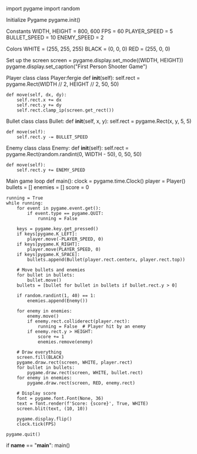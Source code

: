 import pygame
import random

Initialize Pygame
pygame.init()

Constants
WIDTH, HEIGHT = 800, 600
FPS = 60
PLAYER_SPEED = 5
BULLET_SPEED = 10
ENEMY_SPEED = 2

Colors
WHITE = (255, 255, 255)
BLACK = (0, 0, 0)
RED = (255, 0, 0)

Set up the screen
screen = pygame.display.set_mode((WIDTH, HEIGHT))
pygame.display.set_caption("First Person Shooter Game")

Player class
class Player:fergie
    def __init__(self):
        self.rect = pygame.Rect(WIDTH // 2, HEIGHT // 2, 50, 50)

    def move(self, dx, dy):
        self.rect.x += dx
        self.rect.y += dy
        self.rect.clamp_ip(screen.get_rect())

Bullet class
class Bullet:
    def __init__(self, x, y):
        self.rect = pygame.Rect(x, y, 5, 5)

    def move(self):
        self.rect.y -= BULLET_SPEED

Enemy class
class Enemy:
    def __init__(self):
        self.rect = pygame.Rect(random.randint(0, WIDTH - 50), 0, 50, 50)

    def move(self):
        self.rect.y += ENEMY_SPEED

Main game loop
def main():
    clock = pygame.time.Clock()
    player = Player()
    bullets = []
    enemies = []
    score = 0

    running = True
    while running:
        for event in pygame.event.get():
            if event.type == pygame.QUIT:
                running = False

        keys = pygame.key.get_pressed()
        if keys[pygame.K_LEFT]:
            player.move(-PLAYER_SPEED, 0)
        if keys[pygame.K_RIGHT]:
            player.move(PLAYER_SPEED, 0)
        if keys[pygame.K_SPACE]:
            bullets.append(Bullet(player.rect.centerx, player.rect.top))

        # Move bullets and enemies
        for bullet in bullets:
            bullet.move()
        bullets = [bullet for bullet in bullets if bullet.rect.y > 0]

        if random.randint(1, 40) == 1:
            enemies.append(Enemy())

        for enemy in enemies:
            enemy.move()
            if enemy.rect.colliderect(player.rect):
                running = False  # Player hit by an enemy
            if enemy.rect.y > HEIGHT:
                score += 1
                enemies.remove(enemy)

        # Draw everything
        screen.fill(BLACK)
        pygame.draw.rect(screen, WHITE, player.rect)
        for bullet in bullets:
            pygame.draw.rect(screen, WHITE, bullet.rect)
        for enemy in enemies:
            pygame.draw.rect(screen, RED, enemy.rect)

        # Display score
        font = pygame.font.Font(None, 36)
        text = font.render(f'Score: {score}', True, WHITE)
        screen.blit(text, (10, 10))

        pygame.display.flip()
        clock.tick(FPS)

    pygame.quit()

if __name__ == "__main__":
    main()
